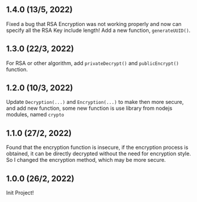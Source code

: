 ## 1.4.0 (13/5, 2022)
Fixed a bug that RSA Encryption was not working properly and now can specify all the RSA Key include length! Add a new function, `generateUUID()`. 

## 1.3.0 (22/3, 2022)
For RSA or other algorithm, add `privateDecrypt()` and `publicEncrypt()` function.

## 1.2.0 (10/3, 2022)
Update `Decryption(...)` and `Encryption(...)` to make then more secure, and add new function, some new function is use library from nodejs modules, named `crypto` 

## 1.1.0 (27/2, 2022)
Found that the encryption function is insecure, if the encryption process is obtained, it can be directly decrypted without the need for encryption style. So I changed the encryption method, which may be more secure.

## 1.0.0 (26/2, 2022)
Init Project!